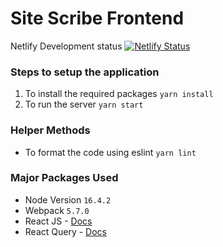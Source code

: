 # Site Scribe Frontend

Netlify Development status  [![Netlify Status](https://api.netlify.com/api/v1/badges/8bf7a62d-ba25-409d-bfef-c97478ef8f7d/deploy-status)](https://app.netlify.com/sites/site-scribe-development/deploys)

### Steps to setup the application
1. To install the required packages `yarn install`
2. To run the server `yarn start`


### Helper Methods
- To format the code using eslint `yarn lint`

### Major Packages Used
- Node Version `16.4.2`
- Webpack `5.7.0`
- React JS - [Docs](https://beta.reactjs.org/)
- React Query - [Docs](https://react-query.tanstack.com/overview)
